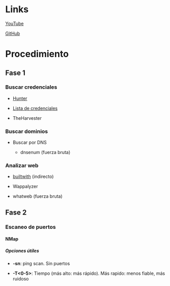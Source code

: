 # Links

[YouTube](https://www.youtube.com/watch?v=WnN6dbos5u8&list=WL&index=13&t=1s&ab_channel=TheCyberMentor)

[GitHub](https://github.com/hmaverickadams/Beginner-Network-Pentesting)


# Procedimiento

## Fase 1

### Buscar credenciales

 * [Hunter](https://hunter.io/)

 * [Lista de credenciales](https://github.com/philipperemy/tensorflow-1.4-billion-password-analysis)

 * TheHarvester

### Buscar dominios

 * Buscar por DNS

	 * dnsenum (fuerza bruta)

### Analizar web

 * [builtwith](https://builtwith.com/) (indirecto)

 * Wappalyzer

 * whatweb (fuerza bruta)

## Fase 2

### Escaneo de puertos

#### NMap

##### Opciones útiles

	

 * **-sn**: ping scan. Sin puertos

 * **-T<0-5>**: Tiempo (más alto: más rápido). Más rapido: menos fiable, más ruidoso

